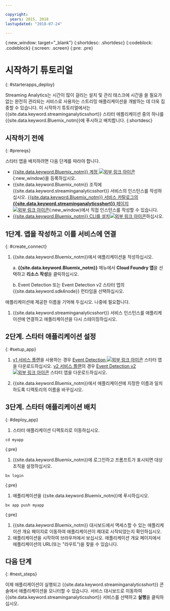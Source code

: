 ```yaml
---

copyright:
  years: 2015, 2018
lastupdated: "2018-07-24"

---
```


<!-- Attribute definitions -->
{:new_window: target="_blank"}
{:shortdesc: .shortdesc}
{:codeblock: .codeblock}
{:screen: .screen}
{:pre: .pre}

# 시작하기 튜토리얼
{: #starterapps_deploy}

Streaming Analytics는 시간이 많이 걸리는 설치 및 관리 태스크에 시간을 쓸 필요가 없는 완전히 관리되는 서비스로 사용자는 스트리밍 애플리케이션을 개발하는 데 더욱 집중할 수 있습니다. 이 시작하기 튜토리얼에서는 {{site.data.keyword.streaminganalyticsshort}} 스타터 애플리케이션 중의 하나를 {{site.data.keyword.Bluemix_notm}}에 푸시하고 배치합니다.
{:shortdesc}


## 시작하기 전에
{: #prereqs}

스타터 앱을 배치하려면 다음 단계를 따라야 합니다. 

* [{{site.data.keyword.Bluemix_notm}} 계정 ![외부 링크 아이콘](../../icons/launch-glyph.svg "외부 링크 아이콘")](https://console.{DomainName}/registration){:new_window}을 등록하십시오.
* {{site.data.keyword.Bluemix_notm}} 조직에 {{site.data.keyword.streaminganalyticsshort}} 서비스의 인스턴스를 작성하십시오. [{{site.data.keyword.Bluemix_notm}} 서비스 카탈로그의 **{{site.data.keyword.streaminganalyticsshort}}** 페이지 ![외부 링크 아이콘](../../icons/launch-glyph.svg "외부 링크 아이콘")](https://console.{DomainName}/catalog/services/streaming-analytics/){:new_window}에서 직접 인스턴스를 작성할 수 있습니다.   
* [{{site.data.keyword.Bluemix_notm}} CLI를 설치![외부 링크 아이콘](../../icons/launch-glyph.svg "외부 링크 아이콘")](https://console.{DomainName}/docs/cli/reference/bluemix_cli/get_started.html#getting-started)하십시오.



## 1단계. 앱을 작성하고 이를 서비스에 연결
{: #create_connect}

1. {{site.data.keyword.Bluemix_notm}}에서 애플리케이션을 작성하십시오.

    a. **{{site.data.keyword.Bluemix_notm}}** 메뉴에서 **Cloud Foundry 앱**을 선택하고 **리소스 작성**을 클릭하십시오.

    b. Event Detection 또는 Event Detection v2 스타터 앱의 {{site.data.keyword.sdk4node}} 런타임을 선택하십시오.

애플리케이션에 제공한 이름을 기억해 두십시오. 나중에 필요합니다.
1. {{site.data.keyword.streaminganalyticsshort}} 서비스 인스턴스를 애플리케이션에 연결하고 애플리케이션을 다시 스테이징하십시오.

## 2단계. 스타터 애플리케이션 설정
{: #setup_app}

1. [v1 서비스 플랜](/docs/services/StreamingAnalytics/service_plans.html)을 사용하는 경우 [Event Detection ![외부 링크 아이콘](../../icons/launch-glyph.svg "외부 링크 아이콘")](https://streams-github-samples.mybluemix.net/?get=QuickStart/EventDetection) 스타터 앱을 다운로드하십시오. [v2 서비스 플랜](/docs/services/StreamingAnalytics/service_plans.html)의 경우 [Event Detection v2 ![외부 링크 아이콘](../../icons/launch-glyph.svg "외부 링크 아이콘")](https://streams-github-samples.mybluemix.net/?get=QuickStart%2FBeta201801%2FEventDetectionV2) 스타터 앱을 다운로드하십시오.

1. {{site.data.keyword.Bluemix_notm}}에서 애플리케이션에 지정한 이름과 일치하도록 디렉토리의 이름을 바꾸십시오.

## 3단계. 스타터 애플리케이션 배치
{: #deploy_app}

1. 스타터 애플리케이션 디렉토리로 이동하십시오.
  <pre><code>cd myapp</code></pre>
  {:pre}

1. {{site.data.keyword.Bluemix_notm}}에 로그인하고 프롬프트가 표시되면 대상 조직을 설정하십시오.
  <pre><code>bx login</code></pre>
  {:pre}

1. 애플리케이션을 {{site.data.keyword.Bluemix_notm}}에 푸시하십시오.
  <pre><code>bx app push myapp</code></pre>
  {:pre}

1. {{site.data.keyword.Bluemix_notm}} 대시보드에서 액세스할 수 있는 애플리케이션 개요 페이지로 이동하여 애플리케이션이 제대로 시작되었는지 확인하십시오.
1. 애플리케이션을 시작하여 브라우저에서 보십시오. 애플리케이션 개요 페이지에서 애플리케이션의 URL(또는 "라우트")을 찾을 수 있습니다.

## 다음 단계
{: #next_steps}

이제 애플리케이션이 실행되고 {{site.data.keyword.streaminganalyticsshort}} 콘솔에서 애플리케이션을 모니터할 수 있습니다. 서비스 대시보드로 이동하여 {{site.data.keyword.streaminganalyticsshort}} 서비스를 선택하고 **실행**을 클릭하십시오.
